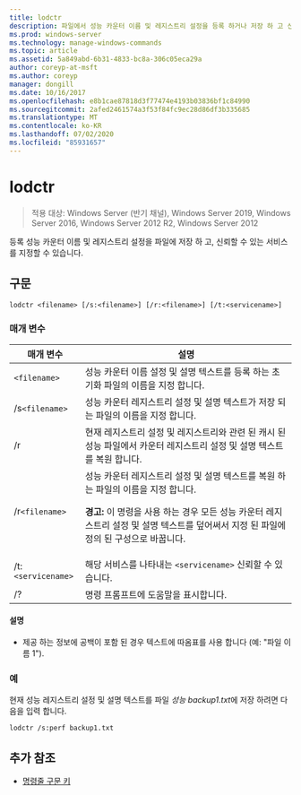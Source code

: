 ```yaml
---
title: lodctr
description: 파일에서 성능 카운터 이름 및 레지스트리 설정을 등록 하거나 저장 하 고 신뢰할 수 있는 서비스를 지정 하는 데 사용할 수 있는 lodctr 명령에 대 한 참조 문서입니다.
ms.prod: windows-server
ms.technology: manage-windows-commands
ms.topic: article
ms.assetid: 5a849abd-6b31-4833-bc8a-306c05eca29a
author: coreyp-at-msft
ms.author: coreyp
manager: dongill
ms.date: 10/16/2017
ms.openlocfilehash: e8b1cae87818d3f77474e4193b03836bf1c84990
ms.sourcegitcommit: 2afed2461574a3f53f84fc9ec28d86df3b335685
ms.translationtype: MT
ms.contentlocale: ko-KR
ms.lasthandoff: 07/02/2020
ms.locfileid: "85931657"
---
```

# <a name="lodctr"></a>lodctr

> 적용 대상: Windows Server (반기 채널), Windows Server 2019, Windows Server 2016, Windows Server 2012 R2, Windows Server 2012

등록 성능 카운터 이름 및 레지스트리 설정을 파일에 저장 하 고, 신뢰할 수 있는 서비스를 지정할 수 있습니다.

## <a name="syntax"></a>구문

```
lodctr <filename> [/s:<filename>] [/r:<filename>] [/t:<servicename>]
```

### <a name="parameters"></a>매개 변수

| 매개 변수 | 설명 |
| --------- | ----------- |
| `<filename>` | 성능 카운터 이름 설정 및 설명 텍스트를 등록 하는 초기화 파일의 이름을 지정 합니다. |
| /s`<filename>` | 성능 카운터 레지스트리 설정 및 설명 텍스트가 저장 되는 파일의 이름을 지정 합니다. |
| /r | 현재 레지스트리 설정 및 레지스트리와 관련 된 캐시 된 성능 파일에서 카운터 레지스트리 설정 및 설명 텍스트를 복원 합니다. |
| /r`<filename>` | 성능 카운터 레지스트리 설정 및 설명 텍스트를 복원 하는 파일의 이름을 지정 합니다.<p>**경고:** 이 명령을 사용 하는 경우 모든 성능 카운터 레지스트리 설정 및 설명 텍스트를 덮어써서 지정 된 파일에 정의 된 구성으로 바꿉니다. |
| /t:`<servicename>` | 해당 서비스를 나타내는 `<servicename>` 신뢰할 수 있습니다. |
| /? | 명령 프롬프트에 도움말을 표시합니다. |

#### <a name="remarks"></a>설명

- 제공 하는 정보에 공백이 포함 된 경우 텍스트에 따옴표를 사용 합니다 (예: "파일 이름 1").

### <a name="examples"></a>예

현재 성능 레지스트리 설정 및 설명 텍스트를 파일 *성능 backup1.txt*에 저장 하려면 다음을 입력 합니다.

```
lodctr /s:perf backup1.txt
```

## <a name="additional-references"></a>추가 참조

- [명령줄 구문 키](command-line-syntax-key.md)
